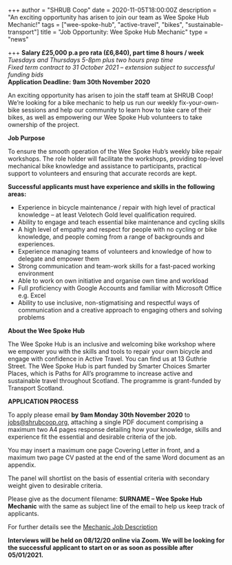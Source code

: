 +++
author = "SHRUB Coop"
date = 2020-11-05T18:00:00Z
description = "An exciting opportunity has arisen to join our team as Wee Spoke Hub Mechanic!"
tags = ["wee-spoke-hub", "active-travel", "bikes", "sustainable-transport"]
title = "Job Opportunity: Wee Spoke Hub Mechanic"
type = "news"

+++
**Salary £25,000 p.a pro rata (£6,840), part time 8 hours / week**  
_Tuesdays and Thursdays 5-8pm plus two hours prep time_  
_Fixed term contract to 31 October 2021 – extension subject to successful funding bids_  
**Application Deadline:** **9am 30th November 2020**

An exciting opportunity has arisen to join the staff team at SHRUB Coop! We’re looking for a bike mechanic to help us run our weekly fix-your-own-bike sessions and help our community to learn how to take care of their bikes, as well as empowering our Wee Spoke Hub volunteers to take ownership of the project.

**Job Purpose**

To ensure the smooth operation of the Wee Spoke Hub’s weekly bike repair workshops. The role holder will facilitate the workshops, providing top-level mechanical bike knowledge and assistance to participants, practical support to volunteers and ensuring that accurate records are kept.

**Successful applicants must have experience and skills in the following areas:**

* Experience in bicycle maintenance / repair with high level of practical knowledge – at least Velotech Gold level qualification required.
* Ability to engage and teach essential bike maintenance and cycling skills
* A high level of empathy and respect for people with no cycling or bike knowledge, and people coming from a range of backgrounds and experiences.
* Experience managing teams of volunteers and knowledge of how to delegate and empower them
* Strong communication and team-work skills for a fast-paced working environment
* Able to work on own initiative and organise own time and workload
* Full proficiency with Google Accounts and familiar with Microsoft Office e.g. Excel
* Ability to use inclusive, non-stigmatising and respectful ways of communication and a creative approach to engaging others and solving problems

**About the Wee Spoke Hub**

The Wee Spoke Hub is an inclusive and welcoming bike workshop where we empower you with the skills and tools to repair your own bicycle and engage with confidence in Active Travel. You can find us at 13 Guthrie Street. The Wee Spoke Hub is part funded by Smarter Choices Smarter Places, which is Paths for All’s programme to increase active and sustainable travel throughout Scotland. The programme is grant-funded by Transport Scotland.

**APPLICATION PROCESS**

To apply please email **by 9am Monday 30th November 2020** to jobs@shrubcoop.org, attaching a single PDF document comprising a maximum two A4 pages response detailing how your knowledge, skills and experience fit the essential and desirable criteria of the job.

You may insert a maximum one page Covering Letter in front, and a maximum two page CV pasted at the end of the same Word document as an appendix.

The panel will shortlist on the basis of essential criteria with secondary weight given to desirable criteria.

Please give as the document filename: **SURNAME – Wee Spoke Hub Mechanic** with the same as subject line of the email to help us keep track of applicants.

For further details see the [Mechanic Job Description](https://res.cloudinary.com/shrub-co-op/image/upload/v1604601884/shrubcoop.org/media/WSH_Mechanic_-_SHRUB_job_description_-_Nov_2020_nqtbtc.pdf "Mechanic Job Description")

**Interviews will be held on 08/12/20 online via Zoom. We will be looking for the successful applicant to start on or as soon as possible after 05/01/2021.**